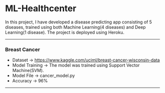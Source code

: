 # ML-Healthcenter
In this project, I have developed a disease predicting app consisting of 5 diseases, trained using both Machine Learning(4 diseases) and Deep Learning(1 disease). The project is deployed using Heroku.
____________________________________________________________________________________________________________________________________________________________________________
### Breast Cancer
* Dataset -> https://www.kaggle.com/uciml/breast-cancer-wisconsin-data
* Model Training -> The model was trained using Support Vector Machine(SVM).
* Model File -> cancer_model.py
* Accuracy -> 96%
____________________________________________________________________________________________________________________________________________________________________________
